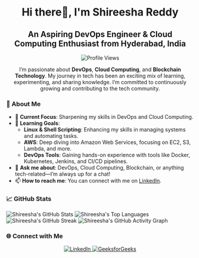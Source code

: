 <h1 align="center"> Hi there👋, I'm Shireesha Reddy </h1>
<h2 align="center">An Aspiring DevOps Engineer & Cloud Computing Enthusiast from Hyderabad, India</h2>
<p align="center">
    <img src="https://komarev.com/ghpvc/?username=shireesharedddy&style=flat-square&color=blue" alt="Profile Views"/>
</p>
<p align="center">I’m passionate about <strong>DevOps</strong>, <strong>Cloud Computing</strong>, and <strong>Blockchain Technology</strong>. My journey in tech has been an exciting mix of learning, experimenting, and sharing knowledge. I’m committed to continuously growing and contributing to the tech community.</p>


### 🚀 About Me

- 🔭 **Current Focus**: Sharpening my skills in DevOps and Cloud Computing.
- 🌱 **Learning Goals**:
    - **Linux & Shell Scripting**: Enhancing my skills in managing systems and automating tasks.
    - **AWS**: Deep diving into Amazon Web Services, focusing on EC2, S3, Lambda, and more.
    - **DevOps Tools**: Gaining hands-on experience with tools like Docker, Kubernetes, Jenkins, and CI/CD pipelines.
- 💬 **Ask me about**: DevOps, Cloud Computing, Blockchain, or anything tech-related—I’m always up for a chat!
- 📫 **How to reach me**: You can connect with me on [LinkedIn](https://www.linkedin.com/in/shireesha-reddy-/).


### 📈 GitHub Stats

![Shireesha's GitHub Stats](https://github-readme-stats.vercel.app/api?username=shireesharedddy&show_icons=true&hide=prs,issues&theme=radical)
![Shireesha's Top Languages](https://github-readme-stats.vercel.app/api/top-langs/?username=shireesharedddy&layout=compact&theme=radical)
![Shireesha's GitHub Streak](https://github-readme-streak-stats.herokuapp.com/?user=shireesharedddy&theme=radical)
![Shireesha's GitHub Activity Graph](https://github-readme-activity-graph.vercel.app/graph?username=shireesharedddy)



### 🌐 Connect with Me

<p align="center">
    <a href="https://www.linkedin.com/in/shireesha-reddy-/" target="_blank">
        <img alt="LinkedIn" src="https://img.shields.io/badge/LinkedIn-0077B5?style=flat-square&logo=linkedin&logoColor=white"/>
    </a>
    <a href="https://www.geeksforgeeks.org/user/shireesharedm1fs/" target="_blank">
        <img alt="GeeksforGeeks" src="https://img.shields.io/badge/GeeksforGeeks-5F9B5F?style=flat-square&logo=geeksforgeeks&logoColor=white"/>
    </a>
</p>


